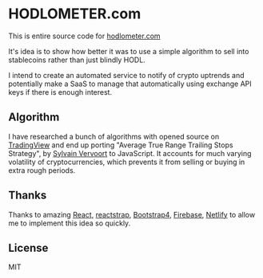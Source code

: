 # HODLOMETER.com

This is entire source code for [hodlometer.com](https://hodlometer.com)

It's idea is to show how better it was to use a simple algorithm to sell into stablecoins rather than just blindly HODL.

I intend to create an automated service to notify of crypto uptrends and potentially make a SaaS to manage that automatically using exchange API keys if there is enough interest.

## Algorithm

I have researched a bunch of algorithms with opened source on [TradingView](https://tradingview.com) and end up porting "Average True Range Trailing Stops Strategy", by [Sylvain Vervoort](https://www.tradingview.com/u/HPotter/) to JavaScript. It accounts for much varying volatility of cryptocurrencies, which prevents it from selling or buying in extra rough periods.

## Thanks

Thanks to amazing [React](https://reactjs.org/), [reactstrap](https://reactstrap.github.io/), [Bootstrap4](https://getbootstrap.com/), [Firebase](https://firebase.google.com/), [Netlify](http://netlify.com/) to allow me to implement this idea so quickly.

## License

MIT
